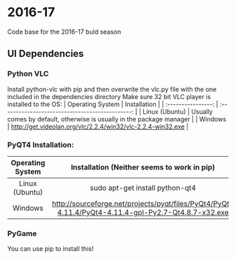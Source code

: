 # 2016-17
Code base for the 2016-17 buld season

## UI Dependencies

### Python VLC
Install python-vlc with pip and then overwrite the vlc.py file with the one included in the dependencies directory
Make sure 32 bit VLC player is installed to the OS:
| Operating System | Installation |
| :----------------: | :----------------------------------------------: |
| Linux (Ubuntu) | Usually comes by default, otherwise is usually in the package manager |
| Windows | http://get.videolan.org/vlc/2.2.4/win32/vlc-2.2.4-win32.exe |

### PyQT4 Installation:
| Operating System | Installation  (Neither seems to work in pip) |
| :----------------: | :----------------------------------------------: |
| Linux (Ubuntu) | sudo apt-get install python-qt4 |
| Windows | http://sourceforge.net/projects/pyqt/files/PyQt4/PyQt-4.11.4/PyQt4-4.11.4-gpl-Py2.7-Qt4.8.7-x32.exe |

### PyGame
You can use pip to install this!